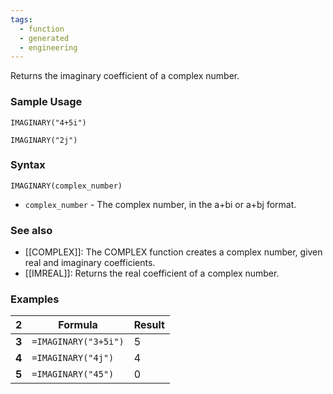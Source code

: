 ```yaml
---
tags:
  - function
  - generated
  - engineering
---
```


Returns the imaginary coefficient of a complex number.

### Sample Usage

`IMAGINARY("4+5i")`

`IMAGINARY("2j")`

### Syntax

`IMAGINARY(complex_number)`

* `complex_number` - The complex number, in the a+bi or a+bj format.

### See also

* [[COMPLEX]]: The COMPLEX function creates a complex number, given real and imaginary coefficients.
* [[IMREAL]]: Returns the real coefficient of a complex number.

### Examples

| 2 | Formula | Result |
| --- | --- | --- |
| **3** | `=IMAGINARY("3+5i")` | 5 |
| **4** | `=IMAGINARY("4j")` | 4 |
| **5** | `=IMAGINARY("45")` | 0 |